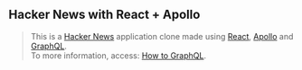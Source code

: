 ## Hacker News with React + Apollo

> This is a [Hacker News](https://news.ycombinator.com/) application clone made using [React](https://facebook.github.io/react/), [Apollo](http://dev.apollodata.com) and [GraphQL](http://graphql.org/).  
To more information, access: [How to GraphQL](https://www.howtographql.com/).
